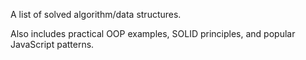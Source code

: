 A list of solved algorithm/data structures. 

Also includes practical OOP examples, SOLID principles, and popular JavaScript patterns. 